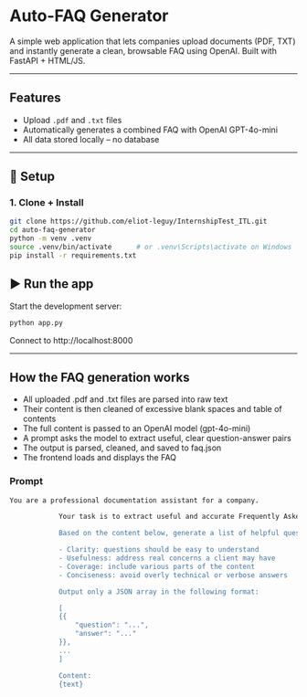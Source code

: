 # Auto-FAQ Generator

A simple web application that lets companies upload documents (PDF, TXT) and instantly generate a clean, browsable FAQ using OpenAI. Built with FastAPI + HTML/JS.

---

## Features

- Upload `.pdf` and `.txt` files
- Automatically generates a combined FAQ with OpenAI GPT-4o-mini
- All data stored locally – no database

---

## 🚀 Setup

### 1. Clone + Install

```bash
git clone https://github.com/eliot-leguy/InternshipTest_ITL.git
cd auto-faq-generator
python -m venv .venv
source .venv/bin/activate      # or .venv\Scripts\activate on Windows
pip install -r requirements.txt
```

## ▶️ Run the app

Start the development server:

```bash
python app.py

```
Connect to http://localhost:8000

---

## How the FAQ generation works

- All uploaded .pdf and .txt files are parsed into raw text
- Their content is then cleaned of excessive blank spaces and table of contents
- The full content is passed to an OpenAI model (gpt-4o-mini)
- A prompt asks the model to extract useful, clear question-answer pairs
- The output is parsed, cleaned, and saved to faq.json
- The frontend loads and displays the FAQ

### Prompt

```bash
You are a professional documentation assistant for a company.

            Your task is to extract useful and accurate Frequently Asked Questions (FAQs) from internal company documents. These FAQs are intended for external clients or users, to help them understand the company's products, services, or policies.

            Based on the content below, generate a list of helpful question-answer pairs. Prioritize:

            - Clarity: questions should be easy to understand
            - Usefulness: address real concerns a client may have
            - Coverage: include various parts of the content
            - Conciseness: avoid overly technical or verbose answers

            Output only a JSON array in the following format:

            [
            {{
                "question": "...",
                "answer": "..."
            }},
            ...
            ]

            Content:
            {text}
```